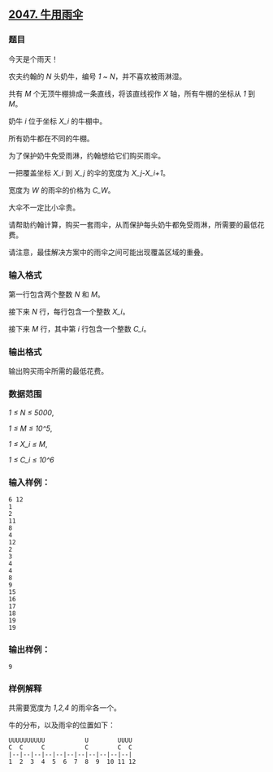 ## [2047. 牛用雨伞](https://www.acwing.com/problem/content/2049/)

### 题目

今天是个雨天！

农夫约翰的 *N* 头奶牛，编号 *1 ~ N*，并不喜欢被雨淋湿。

共有 *M* 个无顶牛棚排成一条直线，将该直线视作 *X* 轴，所有牛棚的坐标从 *1* 到 *M*。

奶牛 *i* 位于坐标 *X_i* 的牛棚中。

所有奶牛都在不同的牛棚。

为了保护奶牛免受雨淋，约翰想给它们购买雨伞。

一把覆盖坐标 *X_i* 到 *X_j* 的伞的宽度为 *X_j-X_i+1*。

宽度为 *W* 的雨伞的价格为 *C_W*。

大伞不一定比小伞贵。

请帮助约翰计算，购买一套雨伞，从而保护每头奶牛都免受雨淋，所需要的最低花费。

请注意，最佳解决方案中的雨伞之间可能出现覆盖区域的重叠。

### 输入格式

第一行包含两个整数 *N* 和 *M*。

接下来 *N* 行，每行包含一个整数 *X_i*。

接下来 *M* 行，其中第 *i* 行包含一个整数 *C_i*。

### 输出格式

输出购买雨伞所需的最低花费。

### 数据范围

*1 ≤ N ≤ 5000*,

*1 ≤ M ≤ 10^5*,

*1 ≤ X_i ≤ M*,

*1 ≤ C_i ≤ 10^6*

### 输入样例：

```
6 12
1
2
11
8
4
12
2
3
4
4
8
9
15
16
17
18
19
19
```

### 输出样例：

```
9
```

### 样例解释

共需要宽度为 *1,2,4* 的雨伞各一个。

牛的分布，以及雨伞的位置如下：

```
UUUUUUUUUU           U        UUUU
C  C     C           C        C  C
|--|--|--|--|--|--|--|--|--|--|--|
1  2  3  4  5  6  7  8  9  10 11 12
```
